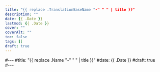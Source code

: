 ```yaml
---
title: "{{ replace .TranslationBaseName "-" " " | title }}"
description: ""
date: {{ .Date }}
lastmod: {{ .Date }}
cover: ""
coverAlt: ""
toc: false
tags: []
draft: true
---
```


#---
#title: "{{ replace .Name "-" " " | title }}"
#date: {{ .Date }}
#draft: true
#---

